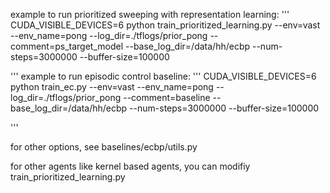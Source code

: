 

example to run prioritized sweeping with representation learning:
'''
CUDA_VISIBLE_DEVICES=6 python train_prioritized_learning.py --env=vast --env_name=pong --log_dir=./tflogs/prior_pong --comment=ps_target_model --base_log_dir=/data/hh/ecbp --num-steps=3000000 --buffer-size=100000

'''
example to run episodic control baseline:
'''
CUDA_VISIBLE_DEVICES=6 python train_ec.py --env=vast --env_name=pong --log_dir=./tflogs/prior_pong --comment=baseline --base_log_dir=/data/hh/ecbp --num-steps=3000000 --buffer-size=100000

'''

for other options, see baselines/ecbp/utils.py

for other agents like kernel based agents, you can modifiy train_prioritized_learning.py


